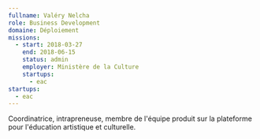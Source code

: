 ```yaml
---
fullname: Valéry Nelcha
role: Business Development
domaine: Déploiement
missions:
  - start: 2018-03-27
    end: 2018-06-15
    status: admin
    employer: Ministère de la Culture
    startups:
      - eac
startups:
  - eac
---
```

Coordinatrice, intrapreneuse, membre de l'équipe produit sur la plateforme pour l'éducation artistique et culturelle.